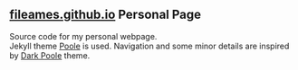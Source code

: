 ## [fileames.github.io](https://fileames.github.io) Personal Page
Source code for my personal webpage.  
Jekyll theme [Poole](https://github.com/poole/poole) is used. Navigation and some minor details are inspired by [Dark Poole](https://github.com/andrewhwanpark/dark-poole) theme.